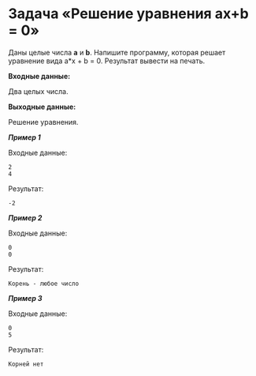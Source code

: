 # Задача «Решение уравнения ax+b = 0»

Даны целые числа **a** и **b**. Напишите программу, которая решает уравнение вида a*x + b = 0. Результат вывести на
печать.

**Входные данные:**

Два целых числа.

**Выходные данные:**

Решение уравнения.

**_Пример 1_**

Входные данные:

```
2
4
```

Результат:

```
-2
```

**_Пример 2_**

Входные данные:

```
0
0
```

Результат:

```
Корень - любое число
```

**_Пример 3_**

Входные данные:

```
0
5
```

Результат:

```
Корней нет
```